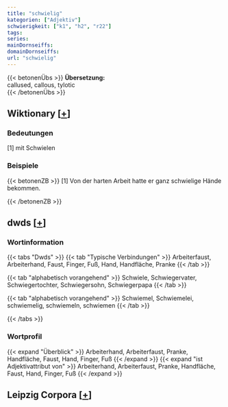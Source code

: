 ```yaml
---
title: "schwielig"
kategorien: ["Adjektiv"]
schwierigkeit: ["k1", "h2", "r22"]
tags:
series:
mainDornseiffs:
domainDornseiffs:
url: "schwielig"
---
```


{{< betonenÜbs >}}
**Übersetzung:**  
callused, callous, tylotic  
{{< /betonenÜbs >}}

## Wiktionary [[+](https://de.wiktionary.org/wiki/schwielig)]

### Bedeutungen
[1] mit Schwielen  

### Beispiele
{{< betonenZB >}}
[1] Von der harten Arbeit hatte er ganz schwielige Hände bekommen.  

{{< /betonenZB >}}


## dwds [[+](https://www.dwds.de/wb/schwielig)]

### Wortinformation
{{< tabs "Dwds" >}}
{{< tab "Typische Verbindungen" >}}
Arbeiterfaust, Arbeiterhand, Faust, Finger, Fuß, Hand, Handfläche, Pranke
{{< /tab >}}

{{< tab "alphabetisch vorangehend" >}}
Schwiele, Schwiegervater, Schwiegertochter, Schwiegersohn, Schwiegerpapa
{{< /tab >}}

{{< tab "alphabetisch vorangehend" >}}
Schwiemel, Schwiemelei, schwiemelig, schwiemeln, schwiemen
{{< /tab >}}

{{< /tabs >}}

### Wortprofil
{{< expand "Überblick" >}} Arbeiterhand, Arbeiterfaust, Pranke, Handfläche, Faust, Hand, Finger, Fuß {{< /expand >}}
{{< expand "ist Adjektivattribut von" >}} Arbeiterhand, Arbeiterfaust, Pranke, Handfläche, Faust, Hand, Finger, Fuß {{< /expand >}}

## Leipzig Corpora [[+](https://corpora.uni-leipzig.de/en/res?word=schwielig&corpusId=deu_newscrawl-public_2018)]

